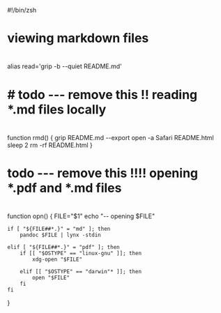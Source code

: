 #!/bin/zsh

#
# viewing markdown files
#
alias read='grip -b --quiet README.md'


# # todo --- remove this !! reading *.md files locally
#
function rmd() {
    grip README.md --export
    open -a Safari README.html
    sleep 2 rm -rf README.html
}

#
# todo --- remove this !!!! opening *.pdf and *.md files
#
function opn() {
    FILE="$1"
    echo "-- opening $FILE"

    if [ "${FILE##*.}" = "md" ]; then
        pandoc $FILE | lynx -stdin

    elif [ "${FILE##*.}" = "pdf" ]; then
        if [[ "$OSTYPE" == "linux-gnu" ]]; then
            xdg-open "$FILE"

        elif [[ "$OSTYPE" == "darwin"* ]]; then
            open "$FILE"
        fi
    fi
}

